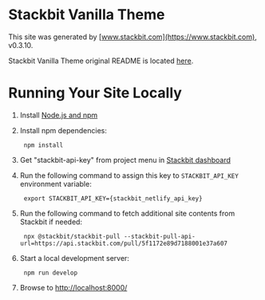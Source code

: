 # Stackbit Vanilla Theme

This site was generated by [www.stackbit.com](https://www.stackbit.com), v0.3.10.

Stackbit Vanilla Theme original README is located [here](./README.theme.md).

# Running Your Site Locally

1. Install [Node.js and npm](https://nodejs.org/en/)

1. Install npm dependencies:

        npm install

1. Get "stackbit-api-key" from project menu in [Stackbit dashboard](https://app.stackbit.com/dashboard)

1. Run the following command to assign this key to `STACKBIT_API_KEY` environment variable:

        export STACKBIT_API_KEY={stackbit_netlify_api_key}

1. Run the following command to fetch additional site contents from Stackbit if needed:

        npx @stackbit/stackbit-pull --stackbit-pull-api-url=https://api.stackbit.com/pull/5f1172e89d7188001e37a607

1. Start a local development server:

        npm run develop

1. Browse to [http://localhost:8000/](http://localhost:8000/)
